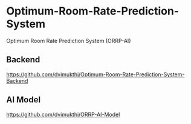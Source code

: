 # Optimum-Room-Rate-Prediction-System
Optimum Room Rate Prediction System (ORRP-AI)


## Backend
https://github.com/dvimukthi/Optimum-Room-Rate-Prediction-System-Backend

## AI Model
https://github.com/dvimukthi/ORRP-AI-Model
